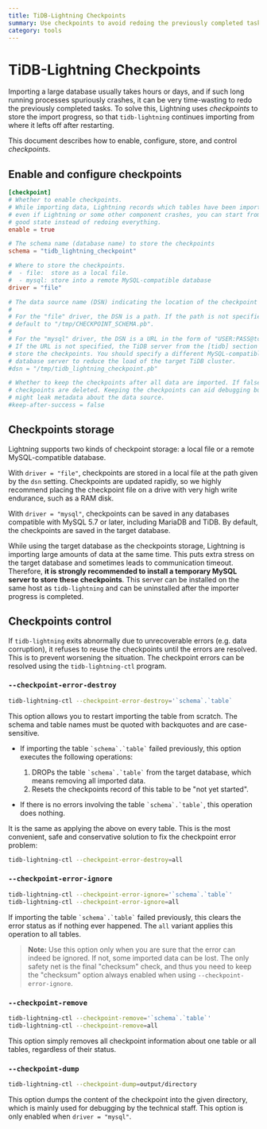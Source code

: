 ```yaml
---
title: TiDB-Lightning Checkpoints
summary: Use checkpoints to avoid redoing the previously completed tasks before the crash.
category: tools
---
```


# TiDB-Lightning Checkpoints

Importing a large database usually takes hours or days, and if such long running processes spuriously crashes, it can be very time-wasting to redo the previously completed tasks. To solve this, Lightning uses *checkpoints* to store the import progress, so that `tidb-lightning` continues importing from where it lefts off after restarting.

This document describes how to enable, configure, store, and control *checkpoints*.

## Enable and configure checkpoints

```toml
[checkpoint]
# Whether to enable checkpoints.
# While importing data, Lightning records which tables have been imported, so
# even if Lightning or some other component crashes, you can start from a known
# good state instead of redoing everything.
enable = true

# The schema name (database name) to store the checkpoints
schema = "tidb_lightning_checkpoint"

# Where to store the checkpoints.
#  - file:  store as a local file.
#  - mysql: store into a remote MySQL-compatible database
driver = "file"

# The data source name (DSN) indicating the location of the checkpoint storage.
#
# For the "file" driver, the DSN is a path. If the path is not specified, Lightning would
# default to "/tmp/CHECKPOINT_SCHEMA.pb".
#
# For the "mysql" driver, the DSN is a URL in the form of "USER:PASS@tcp(HOST:PORT)/".
# If the URL is not specified, the TiDB server from the [tidb] section is used to
# store the checkpoints. You should specify a different MySQL-compatible
# database server to reduce the load of the target TiDB cluster.
#dsn = "/tmp/tidb_lightning_checkpoint.pb"

# Whether to keep the checkpoints after all data are imported. If false, the
# checkpoints are deleted. Keeping the checkpoints can aid debugging but
# might leak metadata about the data source.
#keep-after-success = false
```

## Checkpoints storage

Lightning supports two kinds of checkpoint storage: a local file or a remote MySQL-compatible database.

With `driver = "file"`, checkpoints are stored in a local file at the path given by the `dsn` setting. Checkpoints are updated rapidly, so we highly recommend placing the checkpoint file on a drive with very high write endurance, such as a RAM disk.

With `driver = "mysql"`, checkpoints can be saved in any databases compatible with MySQL 5.7 or later, including MariaDB and TiDB. By default, the checkpoints are saved in the target database.

While using the target database as the checkpoints storage, Lightning is importing large amounts of data at the same time. This puts extra stress on the target database and sometimes leads to communication timeout. Therefore, **it is strongly recommended to install a temporary MySQL server to store these checkpoints**. This server can be installed on the same host as `tidb-lightning` and can be uninstalled after the importer progress is completed.

## Checkpoints control

If `tidb-lightning` exits abnormally due to unrecoverable errors (e.g. data corruption), it refuses to reuse the checkpoints until the errors are resolved. This is to prevent worsening the situation. The checkpoint errors can be resolved using the `tidb-lightning-ctl` program.

### `--checkpoint-error-destroy`

```sh
tidb-lightning-ctl --checkpoint-error-destroy='`schema`.`table`
```

This option allows you to restart importing the table from scratch. The schema and table names must be quoted with backquotes and are case-sensitive.

- If importing the table `` `schema`.`table` `` failed previously, this option executes the following operations:

    1. DROPs the table `` `schema`.`table` `` from the target database, which means removing all imported data.
    2. Resets the checkpoints record of this table to be "not yet started".

- If there is no errors involving the table `` `schema`.`table` ``, this operation does nothing.

It is the same as applying the above on every table. This is the most convenient, safe and conservative solution to fix the checkpoint error problem:

```sh
tidb-lightning-ctl --checkpoint-error-destroy=all
```

### `--checkpoint-error-ignore`

```sh
tidb-lightning-ctl --checkpoint-error-ignore='`schema`.`table`'
tidb-lightning-ctl --checkpoint-error-ignore=all
```

If importing the table `` `schema`.`table` `` failed previously, this clears the error status as if nothing ever happened. The `all` variant applies this operation to all tables.

> **Note:** Use this option only when you are sure that the error can indeed be ignored. If not, some imported data can be lost. The only safety net is the final "checksum" check, and thus you need to keep the "checksum" option always enabled when using `--checkpoint-error-ignore`.

### `--checkpoint-remove`

```sh
tidb-lightning-ctl --checkpoint-remove='`schema`.`table`'
tidb-lightning-ctl --checkpoint-remove=all
```

This option simply removes all checkpoint information about one table or all tables, regardless of their status.

### `--checkpoint-dump`

```sh
tidb-lightning-ctl --checkpoint-dump=output/directory
```

This option dumps the content of the checkpoint into the given directory, which is mainly used for debugging by the technical staff. This option is only enabled when `driver = "mysql"`.
